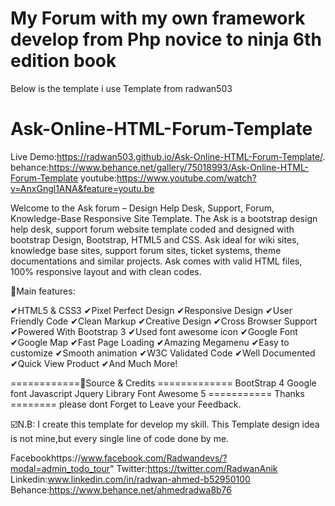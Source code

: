 # My Forum with my own framework develop from Php novice to ninja 6th edition book 
Below is the template i use
Template from radwan503
# Ask-Online-HTML-Forum-Template

Live Demo:https://radwan503.github.io/Ask-Online-HTML-Forum-Template/.
behance:https://www.behance.net/gallery/75018993/Ask-Online-HTML-Forum-Template
youtube:https://www.youtube.com/watch?v=AnxGngl1ANA&feature=youtu.be

Welcome to the Ask forum –  Design Help Desk, Support, Forum, Knowledge-Base Responsive Site Template. The Ask is a bootstrap design help desk, support forum website template coded and designed with bootstrap Design, Bootstrap, HTML5 and CSS. Ask ideal for wiki sites, knowledge base sites, support forum sites, ticket systems, theme documentations and similar projects. Ask comes with valid HTML files, 100% responsive layout and with clean codes.

📌Main features:

✔HTML5 & CSS3 
✔Pixel Perfect Design 
✔Responsive Design 
✔User Friendly Code 
✔Clean Markup 
✔Creative Design 
✔Cross Browser Support 
✔Powered With Bootstrap 3 
✔Used font awesome icon 
✔Google Font 
✔Google Map 
✔Fast Page Loading 
✔Amazing Megamenu 
✔Easy to customize 
✔Smooth animation 
✔W3C Validated Code 
✔Well Documented 
✔Quick View Product 
✔And Much More!

============📌Source & Credits ============= 
BootStrap 4 
Google font 
Javascript 
Jquery Library
Font Awesome 5
  =========== Thanks ======== please dont Forget to Leave your Feedback.

☑️N.B: I create this template for develop my skill. This Template design idea is not mine,but every single line of code done by me.

Facebookhttps://www.facebook.com/Radwandevs/?modal=admin_todo_tour"
Twitter:https://twitter.com/RadwanAnik 
Linkedin:www.linkedin.com/in/radwan-ahmed-b52950100
Behance:https://www.behance.net/ahmedradwa8b76
    
